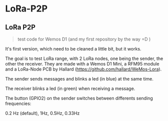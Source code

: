 # LoRa-P2P
LoRa P2P 
--------

> test code for Wemos D1 (and my first repository by the way =D )

It's first version, which need to be cleaned a little bit, but it works.

The goal is to test LoRa range, with 2 LoRa nodes, one being the sender, the other the receiver.
They are made with a Wemos D1 Mini, a RFM95 module and a LoRa-Node PCB by Hallard (https://github.com/hallard/WeMos-Lora).

The sender sends messages and blinks a led (in blue) at the same time.

The receiver blinks a led (in green) when receiving a message.

The button (GPIO2) on the sender switches between differents sending frequencies:

0.2 Hz (default), 1Hz, 0.5Hz, 0.33Hz
